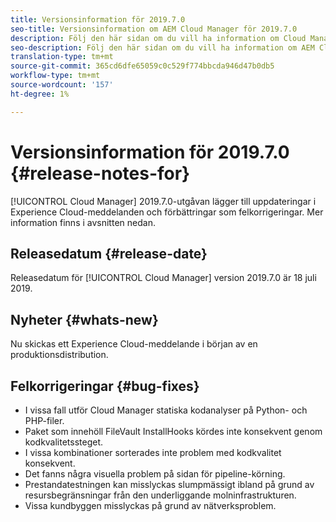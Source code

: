 ```yaml
---
title: Versionsinformation för 2019.7.0
seo-title: Versionsinformation om AEM Cloud Manager för 2019.7.0
description: Följ den här sidan om du vill ha information om Cloud Manager version 2019.7.0.
seo-description: Följ den här sidan om du vill ha information om AEM Cloud Manager version 2019.7.0.
translation-type: tm+mt
source-git-commit: 365cd6dfe65059c0c529f774bbcda946d47b0db5
workflow-type: tm+mt
source-wordcount: '157'
ht-degree: 1%

---
```


# Versionsinformation för 2019.7.0 {#release-notes-for}

[!UICONTROL Cloud Manager] 2019.7.0-utgåvan lägger till uppdateringar i Experience Cloud-meddelanden och förbättringar som felkorrigeringar. Mer information finns i avsnitten nedan.

## Releasedatum {#release-date}

Releasedatum för [!UICONTROL Cloud Manager] version 2019.7.0 är 18 juli 2019.

## Nyheter {#whats-new}

Nu skickas ett Experience Cloud-meddelande i början av en produktionsdistribution.

## Felkorrigeringar {#bug-fixes}

* I vissa fall utför Cloud Manager statiska kodanalyser på Python- och PHP-filer.
* Paket som innehöll FileVault InstallHooks kördes inte konsekvent genom kodkvalitetssteget.
* I vissa kombinationer sorterades inte problem med kodkvalitet konsekvent.
* Det fanns några visuella problem på sidan för pipeline-körning.
* Prestandatestningen kan misslyckas slumpmässigt ibland på grund av resursbegränsningar från den underliggande molninfrastrukturen.
* Vissa kundbyggen misslyckas på grund av nätverksproblem.